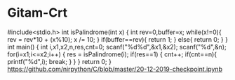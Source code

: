 # Gitam-Crt

#include<stdio.h>
int isPalindrome(int x)
{
	int rev=0,buffer=x;
	while(x!=0){
		rev = rev*10 + (x%10);
		x /= 10;
	}
	if(buffer==rev){
		return 1;
	}
	else{
		return 0;
	}
}
int main()
{
	int i,x1,x2,n,res,cnt=0;
	scanf("%d%d",&x1,&x2);
	scanf("%d",&n);
	for(i=x1;i<=x2;i++)
	{
		res = isPalindrome(i);
		if(res==1)
		{
			cnt++;
			if(cnt==n){
				printf("%d",i);
				break;
			}
		}
	}
	return 0;
}
https://github.com/nirpython/C/blob/master/20-12-2019-checkpoint.ipynb
